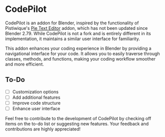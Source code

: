 # CodePilot

CodePilot is an addon for Blender, inspired by the functionality of Pistiwique's [Pie Text Editor](https://github.com/pistiwique/pistiwique_pie_text_editor) addon, which has not been updated since Blender 2.79. While CodePilot is not a fork and is entirely different in its implementation, it maintains a similar user interface for familiarity.

This addon enhances your coding experience in Blender by providing a navigational interface for your code. It allows you to easily traverse through classes, methods, and functions, making your coding workflow smoother and more efficient.

## To-Do

- [ ] Customization options
- [ ] Add additional features
- [ ] Improve code structure
- [ ] Enhance user interface

Feel free to contribute to the development of CodePilot by checking off items on the to-do list or suggesting new features. Your feedback and contributions are highly appreciated!

